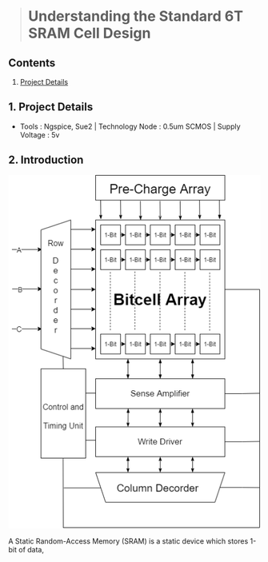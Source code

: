 > # Understanding the Standard 6T SRAM Cell Design
## Contents
1. [Project Details](#1-Project-Details)
## 1. Project Details
- Tools : Ngspice, Sue2 | Technology Node : 0.5um SCMOS | Supply Voltage : 5v
## 2. Introduction
![6T SRAM ARRAY Design](https://github.com/Khadgaray/6T_SRAM/blob/main/Images/6T_SRAM_Architecture.png)

A Static Random-Access Memory (SRAM) is a static device which stores 1-bit of data,
